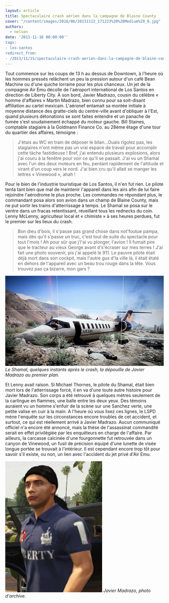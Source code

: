 ```yaml
---
layout: article
title: Spectaculaire crash aérien dans la campagne de Blaine County
cover: "/content/images/2016/06/20131112_171223%20%28Medium%29_0.jpg"
authors:
  - nelson
date: '2013-11-16 00:00:00''
tags:
- los-santos
redirect_from:
- /2013/11/15/spectaculaire-crash-aerien-dans-la-campagne-de-blaine-county
---
```


Tout commence sur les coups de 13 h au dessus de Downtown, à l'heure où les hommes pressés relâchent un peu la pression autour d'un café Bean Machine ou d'une quiche lorraine pour les plus chanceux. Un jet de la compagnie Air Emu décolle de l'aéroport international de Los Santos en direction de Liberty City. À son bord, Javier Madrazo, cousin du célèbre « homme d'affaires » Martin Madrazo, bien connu pour sa soit-disant affiliation au cartel mexicain. L'aéronef entamait sa montée initiale à moyenne distance des gratte-ciels du centre-ville avant d'obliquer à l'Est, quand plusieurs détonations se sont faites entendre et un panache de fumée s'est soudainement échappé du moteur gauche. Bill Staines, comptable stagiaire à la Goldmann Finance Co. au 28ème étage d'une tour du quartier des affaires, témoigne :

> J'étais au WC en train de déposer le bilan...Ouais rigolez pas, les stagiaires n'ont même pas un vrai espace de travail pour accomplir cette tâche fastidieuse ! Bref, j'ai entendu plusieurs explosions, alors j'ai couru à la fenêtre pour voir ce qu'il se passait. J'ai vu un Shamal avec l'un des deux moteurs en feu, perdant rapidement de l'altitude et virant d'un coup vers le nord. J'ai bien cru qu'il allait se manger les lettres « Vinewood », ahah !

Pour le bien de l'industrie touristique de Los Santos, il n'en fut rien. Le pilote tenta tant bien que mal de maintenir l'appareil dans les airs afin de lui faire rejoindre l'aérodrome le plus proche. Les commandes ne répondant plus, le commandant posa alors son avion dans un champ de Blaine County, mais ne put sortir les trains d'atterrissage à temps. Le Shamal se posa sur le ventre dans un fracas retentissant, réveillant tous les rednecks du coin. Lenny McLenny, agriculteur local et « chimiste » à ses heures perdues, fut le premier sur les lieux du crash.

> Bon dieu d'bois, il s'passe pas grand chose dans not'foutue pampa, mais dès qu'il s'passe un truc, c'est tout de suite du spectacle pour tout l'mois ! Ah pour sûr que j'l'ai vu plonger, l'avion ! Il fumait pire que le tracteur au vieux George avant d's'écraser sur mes terres ! J'ai fait une photo souvenir, pis j'ai appelé le 911. Le pauvre pilote était déjà mort dans son cockpit, mais l'autre gus d'la ville là, il était étalé en dehors de l'appareil avec un beau trou rouge dans la tête. Vous trouvez pas ça bizarre, mon gars ?

![Le Shamal, quelques instants après le crash, la dépouille de Javier Madrazo au premier plan.](/content/images/2016/06/20131112_171223%20%28Medium%29.jpg)
_Le Shamal, quelques instants après le crash, la dépouille de Javier Madrazo au premier plan._

Et Lenny avait raison. Si Michael Thornes, le pilote du Shamal, était bien mort lors de l'atterrissage forcé, il en va d'une toute autre histoire pour Javier Madrazo. Son corps a été retrouvé à quelques mètres seulement de la carlingue en flammes, une balle entre les deux yeux. Des témoins auraient vu un homme s'enfuir de la scène sur une Sanchez verte, une petite valise en cuir à la main. A l'heure où vous lisez ces lignes, le LSPD mène l'enquête sur les circonstances encore troubles de cet accident, et surtout, ce qui est réellement arrivé à Javier Madrazo. Aucun communiqué officiel n'a encore été annoncé, mais la thèse de l'assassinat commandité serait en effet privilégiée par les enquêteurs en charge de l'affaire. Par ailleurs, la carcasse calcinée d'une fourgonnette fut retrouvée dans un canyon de Vinewood, un fusil de précision équipé d'une lunette de visée longue portée se trouvait à l'intérieur. Il est cependant encore trop tôt pour savoir s'il existe, ou non, un lien avec l'accident du jet privé d'Air Emu.

![Javier Madrazo, photo d'archive.](/content/images/2016/06/JavierMadrazo-GTA5%20%281%29.png)
_Javier Madrazo, photo d'archive._